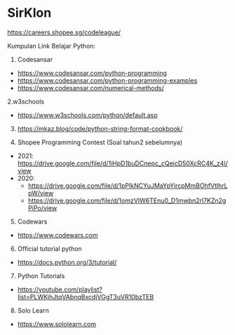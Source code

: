 # SirKlon

https://careers.shopee.sg/codeleague/

Kumpulan Link Belajar Python:
1. Codesansar
- https://www.codesansar.com/python-programming
- https://www.codesansar.com/python-programming-examples
- https://www.codesansar.com/numerical-methods/

2.w3schools
- https://www.w3schools.com/python/default.asp

3. https://mkaz.blog/code/python-string-format-cookbook/

4. Shopee Programming Contest (Soal tahun2 sebelumnya)
- 2021: https://drive.google.com/file/d/1iHpD1buDCnepc_cQeicD50XcRC4K_z4I/view
- 2020: 
  - https://drive.google.com/file/d/1pPIkNCYuJMaYpYircpMmBOhfVtlhrLpW/view 
  - https://drive.google.com/file/d/1omzVIW6TEnu0_D1mwbn2rl7KZn2gPiPo/view

5. Codewars
- https://www.codewars.com

6. Official tutorial python
- https://docs.python.org/3/tutorial/

7. Python Tutorials
- https://youtube.com/playlist?list=PLWKjhJtqVAbnqBxcdjVGgT3uVR10bzTEB

8. Solo Learn
- https://www.sololearn.com
